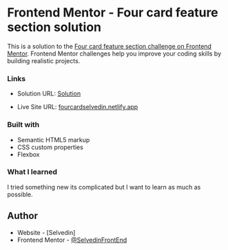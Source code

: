 # Frontend Mentor - Four card feature section solution

This is a solution to the [Four card feature section challenge on Frontend Mentor](https://www.frontendmentor.io/challenges/four-card-feature-section-weK1eFYK). Frontend Mentor challenges help you improve your coding skills by building realistic projects. 

### Links

- Solution URL: [Solution](https://www.frontendmentor.io/challenges/four-card-feature-section-weK1eFYK/hub)

- Live Site URL: [fourcardselvedin.netlify.app](fourcardselvedin.netlify.app)

### Built with

- Semantic HTML5 markup
- CSS custom properties
- Flexbox

### What I learned

I tried something new its complicated but I want to learn as much as possible.

## Author

- Website - [Selvedin]
- Frontend Mentor - [@SelvedinFrontEnd](https://www.frontendmentor.io/profile/SelvedinFrontEnd)
